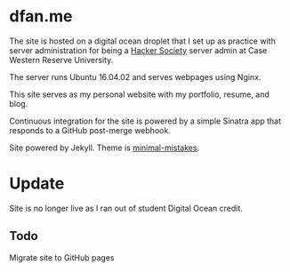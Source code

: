 # dfan.me
The site is hosted on a digital ocean droplet that I set up as practice with server administration for being a [Hacker Society](http://hacsoc.org/) server admin at Case Western Reserve University.

The server runs Ubuntu 16.04.02 and serves webpages using Nginx.

This site serves as my personal website with my portfolio, resume, and blog.

Continuous integration for the site is powered by a simple Sinatra app that responds to a GitHub post-merge webhook.

Site powered by Jekyll. Theme is [minimal-mistakes](https://mmistakes.github.io/minimal-mistakes/).

# Update
Site is no longer live as I ran out of student Digital Ocean credit.
## Todo
Migrate site to GitHub pages
